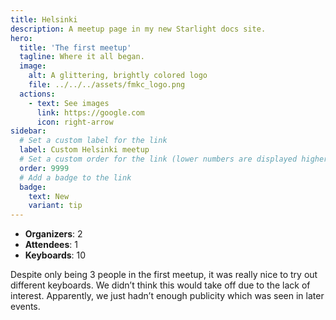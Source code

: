```yaml
---
title: Helsinki
description: A meetup page in my new Starlight docs site.
hero:
  title: 'The first meetup'
  tagline: Where it all began.
  image:
    alt: A glittering, brightly colored logo
    file: ../../../assets/fmkc_logo.png
  actions:
    - text: See images
      link: https://google.com  
      icon: right-arrow
sidebar:
  # Set a custom label for the link
  label: Custom Helsinki meetup
  # Set a custom order for the link (lower numbers are displayed higher up)
  order: 9999
  # Add a badge to the link
  badge:
    text: New
    variant: tip
---
```




- **Organizers**: 2  
- **Attendees**: 1  
- **Keyboards**: 10  

Despite only being 3 people in the first meetup, it was really nice to try out different keyboards. We didn’t think this would take off due to the lack of interest. Apparently, we just hadn’t enough publicity which was seen in later events.
